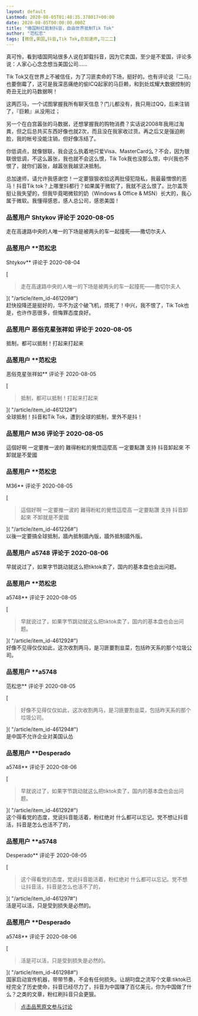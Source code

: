 ```yaml
---
layout: default
Lastmod: 2020-08-05T01:48:35.378017+00:00
date: 2020-08-05T00:00:00.000Z
title: "墙国粉红抵制抖音，自由世界抵制Tik Tok"
author: "范松忠"
tags: [微信,美国,抖音,Tik Tok,总加速师,习二二]
---
```


真可怜，看到墙国网站很多人说在卸载抖音，因为它卖国，至少是不爱国，评论多说：人家心心念念想当美国公司……  
  
Tik Tok又在世界上不被信任，为了习匪卖命的下场，挺好的。也有评论说『二马』也要倒霉了，这可是我深恶痛绝的偷ICQ起家的马巨赖，和到处炫耀大数据控制的奇丑无比的马数据啊！  
  
这两匹马，一个试图掌握我所有聊天信息？门儿都没有，我只用过QQ，后来注销了，『巨赖』从没用过；  
  
另一个在白宫嚣张的马数据，还想掌握我的购物消费？实话说2008年我用过淘粪，但之后总共买东西好像也就2次，而且没在我家收过货。再之后又是强迫刷脸，我的帐号没能注销，但好像冻结了。  
  
你低调点，就像银联，我会这么执着地只爱Visa、MasterCard么？不会，因为银联很低调，不这么嚣张，我也就不会这么恨，Tik Tok我也没那么恨，中兴我也不恨了，就你们嚣张，越嚣张我越坚决抵制。  
  
总加速师，请允许我感谢您！一定要狠狠收拾这两批侵犯隐私，我最最憎恨的恶马！抖音Tik tok？上哪里抖都行？如果属于微软了，我就不这么恨了。比尔盖茨挺让我失望的，但我毕竟喝微软的奶（Windows & Office & MSN）长大的，我心属于微软。我懂得感恩，感人总公司，感恩美国！

            
### 品葱用户 **Shtykov** 评论于 2020-08-05
        
走在高速路中央的人唯一的下场是被两头的车一起撞死——撒切尔夫人
        


            
### 品葱用户 **范松忠 
Shtykov** 评论于 2020-08-04
        
[

> 走在高速路中央的人唯一的下场是被两头的车一起撞死——撒切尔夫人

]( "/article/item_id-461209#")  
赶快投降还是挺好的，华不为这个破飞机，烦死了！中兴，我不恨了，Tik Tok也是，也许作恶很多，但悔罪态度良好。
        


            
### 品葱用户 **恶俗克星张祥如** 评论于 2020-08-05
        
抵制，都可以抵制！打起来打起来
        


            
### 品葱用户 **范松忠 
恶俗克星张祥如** 评论于 2020-08-05
        
[

> 抵制，都可以抵制！打起来打起来

]( "/article/item_id-461212#")  
全球抵制！抖音和Tik Tok，遭到全球的抵制，里外不是抖！
        


            
### 品葱用户 **M36** 评论于 2020-08-05
        
這個好啊 一定要推一波的 難得粉紅的覺悟這麼高 一定要點讚 支持 抖音卸起來 不卸就是不愛國
        


            
### 品葱用户 **范松忠 
M36** 评论于 2020-08-05
        
[

> 這個好啊 一定要推一波的 難得粉紅的覺悟這麼高 一定要點讚 支持 抖音卸起來 不卸就是不愛國 

]( "/article/item_id-461226#")  
以後一定要搞全球抵制，牆內抵制牆內版，牆外抵制牆外版。
        


            
### 品葱用户 **a5748** 评论于 2020-08-06
        
早就说过了，如果字节跳动就这么把tiktok卖了，国内的基本盘也会出问题。
        


            
### 品葱用户 **范松忠 
a5748** 评论于 2020-08-05
        
[

> 早就说过了，如果字节跳动就这么把tiktok卖了，国内的基本盘也会出问题。

]( "/article/item_id-461292#")  
好像不见得仅仅如此，这次收割两马，是习匪要割韭菜，包括昨天系的那个垃圾公司。
        


            
### 品葱用户 **a5748 
范松忠** 评论于 2020-08-05
        
[

> 好像不见得仅仅如此，这次收割两马，是习匪要割韭菜，包括昨天系的那个垃圾公司。

]( "/article/item_id-461294#")  
是中国不允许企业对美国认怂
        


            
### 品葱用户 **Desperado 
a5748** 评论于 2020-08-06
        
[

> 早就说过了，如果字节跳动就这么把tiktok卖了，国内的基本盘也会出问题。

]( "/article/item_id-461292#")  
这个得看党的态度，党说抖音能活着，粉红绝对 什么都可以忘记。党不想让抖音活，抖音是怎么也活不了的，
        


            
### 品葱用户 **a5748 
Desperado** 评论于 2020-08-05
        
[

> 这个得看党的态度，党说抖音能活着，粉红绝对 什么都可以忘记。党不想让抖音活，抖音是怎么也活不了的，

]( "/article/item_id-461297#")  
活是可以活，只是受到损失是必然的。
        


            
### 品葱用户 **Desperado 
a5748** 评论于 2020-08-06
        
[

> 活是可以活，只是受到损失是必然的。

]( "/article/item_id-461298#")  
国家启动宣传机器，带带节奏，不会有任何损失。让胡叼盘之流写个文章:tiktok已经完全了历史使命，抖音已经尽力了，抖音为中国赚了百亿美元，你为中国做了什么？之类的文章，粉红刷抖音只会更狠。
        






> [点击品葱原文参与讨论](https://pincong.rocks/article/22524)

